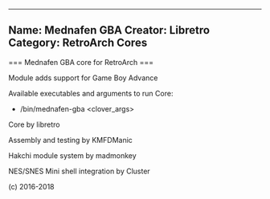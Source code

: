 -----------------------
Name: Mednafen GBA 
Creator: Libretro
Category: RetroArch Cores
-----------------------
=== Mednafen GBA core for RetroArch ===

Module adds support for Game Boy Advance

Available executables and arguments to run Core:
- /bin/mednafen-gba <rom> <clover_args>

Core by libretro

Assembly and testing by KMFDManic

Hakchi module system by madmonkey

NES/SNES Mini shell integration by Cluster

(c) 2016-2018
